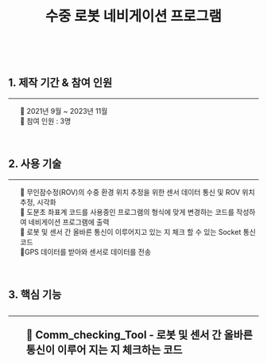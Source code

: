 
<!-- ![header](https://capsule-render.vercel.app/api?type=waving&color=auto&height=300&section=header&text=PeaceKim%20World!&fontSize=90) -->
<div align="center">
    <h1 class="notion-title"> 수중 로봇 네비게이션 프로그램</h1>
</div>    
<div>
    <br><br><br>
    <h2>1. 제작 기간 & 참여 인원</h2>
    <hr>
    <ul>
        🔘 2021년 9월 ~ 2023년 11월<br>
        🔘 참여 인원 : 3명<br> 
    </ul>
    <br>
    <h2>2. 사용 기술 </h2>
    <hr>
    <ul>
    <!-- 하이퍼링크 연결해 각 각 코드로 이동 예정 -->
        🔘 무인잠수정(ROV)의 수중 환경 위치 추정을 위한 센서 데이터 통신 및 ROV 위치 추정, 시각화 <br>
        🔘 도분초 좌표계 코드를 사용중인 프로그램의 형식에 맞게 변경하는 코드를 작성하여 네비게이션 프로그램에 출력 <br>
        🔘 로봇 및 센서 간 올바른 통신이 이루어지고 있는 지 체크 할 수 있는 Socket 통신 코드  <br>
        🔘GPS 데이터를 받아와 센서로 데이터를 전송 <br>
    </ul>
    <br>
    <h2>3. 핵심 기능 <h2>
    <hr>
    <ul>
         🔘 Comm_checking_Tool 
            - 로봇 및 센서 간 올바른 통신이 이루어 지는 지 체크하는 코드         
    
    


</div>
